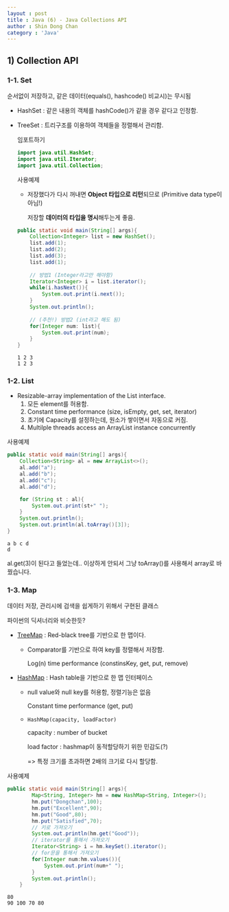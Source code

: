 ```yaml
---
layout : post
title : Java (6) - Java Collections API
author : Shin Dong Chan
category : 'Java'
---
```


## 1) Collection API

### 1-1. Set

순서없이 저장하고, 같은 데이터(equals(), hashcode() 비교시)는 무시됨

- HashSet : 같은 내용의 객체를 hashCode()가 같을 경우 같다고 인정함.

- TreeSet : 트리구조를 이용하여 객체들을 정렬해서 관리함.

  임포트하기

  ```java
  import java.util.HashSet;
  import java.util.Iterator;
  import java.util.Collection;
  ```

  사용예제

  - 저장했다가 다시 꺼내면 **Object 타입으로 리턴**되므로 (Primitive data type이 아님!)

    저장할 **데이터의 타입을 명시**해두는게 좋음.

    

  ```java
  public static void main(String[] args){
      Collection<Integer> list = new HashSet();
      list.add(1);
      list.add(2);
      list.add(3);
      list.add(1);
      
      // 방법1 (Integer라고만 해야함)
      Iterator<Integer> i = list.iterator();
      while(i.hasNext()){
          System.out.print(i.next());
      }
      System.out.println();
      
      // (추천!) 방법2 (int라고 해도 됨)
      for(Integer num: list){
          System.out.print(num);
      }
  }
  ```

  ```
  1 2 3 
  1 2 3 
  ```



### 1-2. List

- Resizable-array implementation of the List interface.
  1. 모든 element를 허용함.
  2. Constant time performance (size, isEmpty, get, set, iterator)
  3. 초기에 Capacity를 설정하는데, 원소가 쌓이면서 자동으로 커짐.
  4. Multilple threads access an ArrayList instance concurrently

사용예제

```java
public static void main(String[] args){
    Collection<String> al = new ArrayList<>();
    al.add("a");
    al.add("b");
    al.add("c");
    al.add("d");

    for (String st : al){
        System.out.print(st+" ");
    }
    System.out.println();
    System.out.println(al.toArray()[3]);
}
```

```
a b c d 
d
```

al.get(3)이 된다고 들었는데.. 이상하게 안되서 그냥 toArray()를 사용해서 array로 바꿨습니다.



### 1-3. Map

데이터 저장, 관리시에 검색을 쉽게하기 위해서 구현된 클래스

파이썬의 딕셔너리와 비슷한듯?

- [TreeMap](<https://docs.oracle.com/javase/9/docs/api/java/util/TreeMap.html>) : Red-black tree를 기반으로 한 맵이다.

  - Comparator를 기반으로 하여 key를 정렬해서 저장함.

    Log(n) time performance (constinsKey, get, put, remove)

- [HashMap](<https://docs.oracle.com/javase/9/docs/api/java/util/HashMap.html>) : Hash table을 기반으로 한 맵 인터페이스

  - null value와 null key를 허용함, 정렬기능은 없음

    Constant time performance (get, put)

  - `HashMap(capacity, loadFactor)`

    capacity : number of bucket

    load factor : hashmap이 동적할당하기 위한 민감도(?)

    => 특정 크기를 초과하면 2배의 크기로 다시 할당함.

사용예제

```java
public static void main(String[] args){
        Map<String, Integer> hm = new HashMap<String, Integer>();
        hm.put("Dongchan",100);
        hm.put("Excellent",90);
        hm.put("Good",80);
        hm.put("Satisfied",70);
        // 키로 가져오기
        System.out.println(hm.get("Good"));
        // iterator를 통해서 가져오기
        Iterator<String> i = hm.keySet().iterator();
        // for문을 통해서 가져오기
        for(Integer num:hm.values()){
            System.out.print(num+" ");
        }
        System.out.println();
    }
```

```
80
90 100 70 80 
```